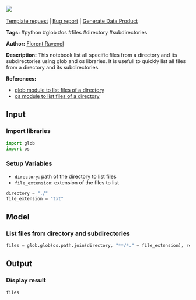 <a href="https://app.naas.ai/user-redirect/naas/downloader?url=https://raw.githubusercontent.com/jupyter-naas/awesome-notebooks/master/Python/Python_List_specific_files_from_directory_and_subdirectories.ipynb" target="_parent"><img src="https://naasai-public.s3.eu-west-3.amazonaws.com/Open_in_Naas_Lab.svg"/></a><br><br><a href="https://github.com/jupyter-naas/awesome-notebooks/issues/new?assignees=&labels=&template=template-request.md&title=Tool+-+Action+of+the+notebook+">Template request</a> | <a href="https://github.com/jupyter-naas/awesome-notebooks/issues/new?assignees=&labels=bug&template=bug_report.md&title=Python+-+List+specific+files+from+directory+and+subdirectories:+Error+short+description">Bug report</a> | <a href="https://app.naas.ai/user-redirect/naas/downloader?url=https://raw.githubusercontent.com/jupyter-naas/awesome-notebooks/master/Naas/Naas_Start_data_product.ipynb" target="_parent">Generate Data Product</a>

**Tags:** #python #glob #os #files #directory #subdirectories

**Author:** [Florent Ravenel](https://www.linkedin.com/in/florent-ravenel/)

**Description:** This notebook list all specific files from a directory and its subdirectories using glob and os libraries. It is usefull to quickly list all files from a directory and its subdirectories.

**References:**
- [glob module to list files of a directory](https://pynative.com/python-list-files-in-a-directory/#h-glob-module-to-list-files-of-a-directory)
- [os module to list files of a directory](https://pynative.com/python-list-files-in-a-directory/#h-os-module-to-list-files-of-a-directory)

## Input

### Import libraries


```python
import glob
import os
```

### Setup Variables
- `directory`: path of the directory to list files
- `file_extension`: extension of the files to list


```python
directory = "./"
file_extension = "txt"
```

## Model

### List files from directory and subdirectories


```python
files = glob.glob(os.path.join(directory, "**/*." + file_extension), recursive=True)
```

## Output

### Display result


```python
files
```

 
